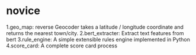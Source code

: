 # novice

1.geo_map: reverse Geocoder takes a latitude / longitude coordinate and returns the nearest town/city.
2.bert_extracter: Extract text features from bert
3.rule_engine: A simple extensible rules engine implemented in Python
4.score_card: A complete score card process